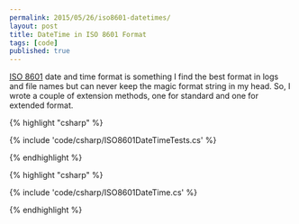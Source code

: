 ```yaml
---
permalink: 2015/05/26/iso8601-datetimes/
layout: post
title: DateTime in ISO 8601 Format
tags: [code]
published: true
---
```


<a href="https://en.wikipedia.org/wiki/ISO_8601">ISO 8601</a> date and time format is something I find the best
format in logs and file names but can never keep the magic format string in my head. So, I wrote a couple of
extension methods, one for standard and one for extended format.

{% highlight "csharp" %}

{% include 'code/csharp/ISO8601DateTimeTests.cs' %}

{% endhighlight %}

{% highlight "csharp" %}

{% include 'code/csharp/ISO8601DateTime.cs' %}

{% endhighlight %}
